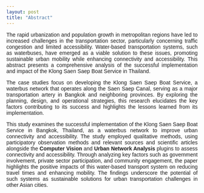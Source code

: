 ```yaml
---
layout: post
title: "Abstract"
---
```

<head>
  <link href="https://fonts.googleapis.com/css2?family=Montserrat:wght@300&display=swap" rel="stylesheet">
  <style>
    .montserrat-light {
      font-family: 'Montserrat', sans-serif;
      font-weight: 300;
      text-align: justify;
    }
  </style>
</head>

<div class="montserrat-light">
The rapid urbanization and population growth in metropolitan regions have led to increased challenges in the transportation sector, particularly concerning traffic congestion and limited accessibility. Water-based transportation systems, such as waterbuses, have emerged as a viable solution to these issues, promoting sustainable urban mobility while enhancing connectivity and accessibility. This abstract presents a comprehensive analysis of the successful implementation and impact of the Klong Saen Saep Boat Service in Thailand.

The case studies focus on developing the Klong Saen Saep Boat Service, a waterbus network that operates along the Saen Saep Canal, serving as a major transportation artery in Bangkok and neighboring provinces. By exploring the planning, design, and operational strategies, this research elucidates the key factors contributing to its success and highlights the lessons learned from its implementation.

This study examines the successful implementation of the Klong Saen Saep Boat Service in Bangkok, Thailand, as a waterbus network to improve urban connectivity and accessibility. The study employed qualitative methods, using participatory observation methods and relevant sources and scientific articles alongside the **Computer Vision** and **Urban Network Analysis** plugins to assess connectivity and accessibility. Through analyzing key factors such as government involvement, private sector participation, and community engagement, the paper highlights the positive impacts of this water-based transport system on reducing travel times and enhancing mobility. The findings underscore the potential of such systems as sustainable solutions for urban transportation challenges in other Asian cities.
</div>
